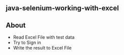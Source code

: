 java-selenium-working-with-excel
--- 

## About

- Read Excel File with test data
- Try to Sign in
- Write the result to Excel File
